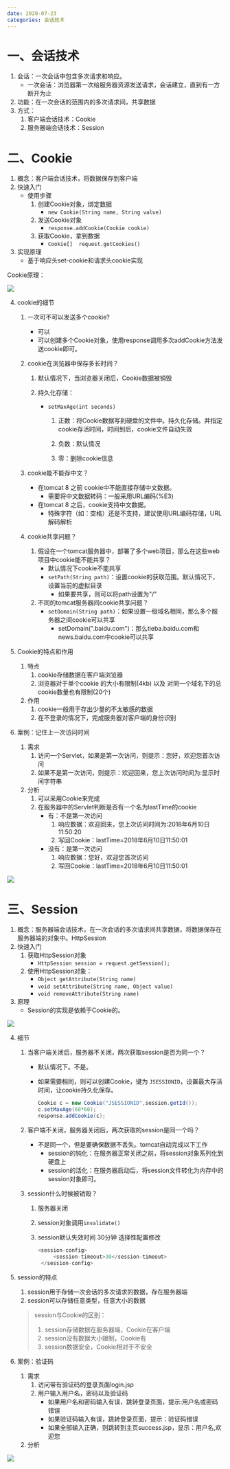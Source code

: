 ```yaml
---
date: 2020-07-23
categories: 会话技术
---
```


# 一、会话技术

1. 会话：一次会话中包含多次请求和响应。
	* 一次会话：浏览器第一次给服务器资源发送请求，会话建立，直到有一方断开为止
2. 功能：在一次会话的范围内的多次请求间，共享数据
3. 方式：
	1. 客户端会话技术：Cookie
	2. 服务器端会话技术：Session

# 二、Cookie

1. 概念：客户端会话技术，将数据保存到客户端
2. 快速入门
   * 使用步骤
     1. 创建Cookie对象，绑定数据
     	* `new Cookie(String name, String value) `
     2. 发送Cookie对象
     	* `response.addCookie(Cookie cookie) `
     3. 获取Cookie，拿到数据
     	* `Cookie[]  request.getCookies()  `
3. 实现原理
   * 基于响应头set-cookie和请求头cookie实现

Cookie原理：

![](https://raw.githubusercontent.com/Rainbow0526/PictureGithub/master/2020_07/28.png)

4. cookie的细节

   1. 一次可不可以发送多个cookie?

      * 可以
      * 可以创建多个Cookie对象，使用response调用多次addCookie方法发送cookie即可。

   2. cookie在浏览器中保存多长时间？

      1. 默认情况下，当浏览器关闭后，Cookie数据被销毁

      2. 持久化存储：

         * `setMaxAge(int seconds)`

           1. 正数：将Cookie数据写到硬盘的文件中。持久化存储。并指定cookie存活时间，时间到后，cookie文件自动失效

           2. 负数：默认情况
           3. 零：删除cookie信息

   3. cookie能不能存中文？

      * 在tomcat 8 之前 cookie中不能直接存储中文数据。
        * 需要将中文数据转码：一般采用URL编码(%E3)
      * 在tomcat 8 之后，cookie支持中文数据。
        * 特殊字符（如：空格）还是不支持，建议使用URL编码存储，URL解码解析

   4. cookie共享问题？

      1. 假设在一个tomcat服务器中，部署了多个web项目，那么在这些web项目中cookie能不能共享？
         * 默认情况下cookie不能共享
         * `setPath(String path)`：设置cookie的获取范围。默认情况下，设置当前的虚拟目录
           * 如果要共享，则可以将path设置为"/"
      2. 不同的tomcat服务器间cookie共享问题？
         * `setDomain(String path)`：如果设置一级域名相同，那么多个服务器之间cookie可以共享
           *  setDomain(".baidu.com")：那么tieba.baidu.com和news.baidu.com中cookie可以共享

5. Cookie的特点和作用

   1. 特点
      1. cookie存储数据在客户端浏览器
      2. 浏览器对于单个cookie 的大小有限制(4kb) 以及 对同一个域名下的总cookie数量也有限制(20个)
   2. 作用
      1. cookie一般用于存出少量的不太敏感的数据
      2. 在不登录的情况下，完成服务器对客户端的身份识别

6. 案例：记住上一次访问时间

   1. 需求
      1. 访问一个Servlet，如果是第一次访问，则提示：您好，欢迎您首次访问
      2. 如果不是第一次访问，则提示：欢迎回来，您上次访问时间为:显示时间字符串
   2. 分析
      1. 可以采用Cookie来完成
      2. 在服务器中的Servlet判断是否有一个名为lastTime的cookie
         * 有：不是第一次访问
           1. 响应数据：欢迎回来，您上次访问时间为:2018年6月10日11:50:20
           2. 写回Cookie：lastTime=2018年6月10日11:50:01
         * 没有：是第一次访问
           1. 响应数据：您好，欢迎您首次访问
           2. 写回Cookie：lastTime=2018年6月10日11:50:01

![](https://raw.githubusercontent.com/Rainbow0526/PictureGithub/master/2020_07/29.png)

# 三、Session

1. 概念：服务器端会话技术，在一次会话的多次请求间共享数据，将数据保存在服务器端的对象中。HttpSession
2. 快速入门
   1. 获取HttpSession对象
      * `HttpSession session = request.getSession();`
   2. 使用HttpSession对象：
      * `Object getAttribute(String name)  `
      * `void setAttribute(String name, Object value)`
      * `void removeAttribute(String name)  `
3. 原理
   * Session的实现是依赖于Cookie的。

![](https://raw.githubusercontent.com/Rainbow0526/PictureGithub/master/2020_07/31.png)

4. 细节

   1. 当客户端关闭后，服务器不关闭，两次获取session是否为同一个？

      * 默认情况下。不是。

      * 如果需要相同，则可以创建Cookie，键为 `JSESSIONID`，设置最大存活时间，让cookie持久化保存。

        ~~~java
        Cookie c = new Cookie("JSESSIONID",session.getId());
        c.setMaxAge(60*60);
        response.addCookie(c);
        ~~~

   2. 客户端不关闭，服务器关闭后，两次获取的session是同一个吗？

      * 不是同一个，但是要确保数据不丢失。tomcat自动完成以下工作
        * session的钝化：在服务器正常关闭之前，将session对象系列化到硬盘上
        * session的活化：在服务器启动后，将session文件转化为内存中的session对象即可。

   3. session什么时候被销毁？

      1. 服务器关闭

      2. session对象调用`invalidate() `

      3. session默认失效时间 30分钟
          选择性配置修改	

          ~~~java
          <session-config>
               <session-timeout>30</session-timeout>
           </session-config>
          ~~~

5. session的特点

   1. session用于存储一次会话的多次请求的数据，存在服务器端
   2. session可以存储任意类型，任意大小的数据

   > session与Cookie的区别：
   >
   > 1. session存储数据在服务器端，Cookie在客户端
   > 2. session没有数据大小限制，Cookie有
   > 3. session数据安全，Cookie相对于不安全

6. 案例：验证码

   1. 需求
      1. 访问带有验证码的登录页面login.jsp
      2. 用户输入用户名，密码以及验证码
         * 如果用户名和密码输入有误，跳转登录页面，提示:用户名或密码错误
         * 如果验证码输入有误，跳转登录页面，提示：验证码错误
         * 如果全部输入正确，则跳转到主页success.jsp，显示：用户名,欢迎您
   2. 分析

![](https://raw.githubusercontent.com/Rainbow0526/PictureGithub/master/2020_07/32.png)



